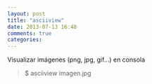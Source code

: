 ```yaml
---
layout: post
title: "asciiview"
date: 2013-07-13 16:48
comments: true
categories: 
---
```

Visualizar imágenes (png, jpg, gif...) en consola

>$ asciiview imagen.jpg

